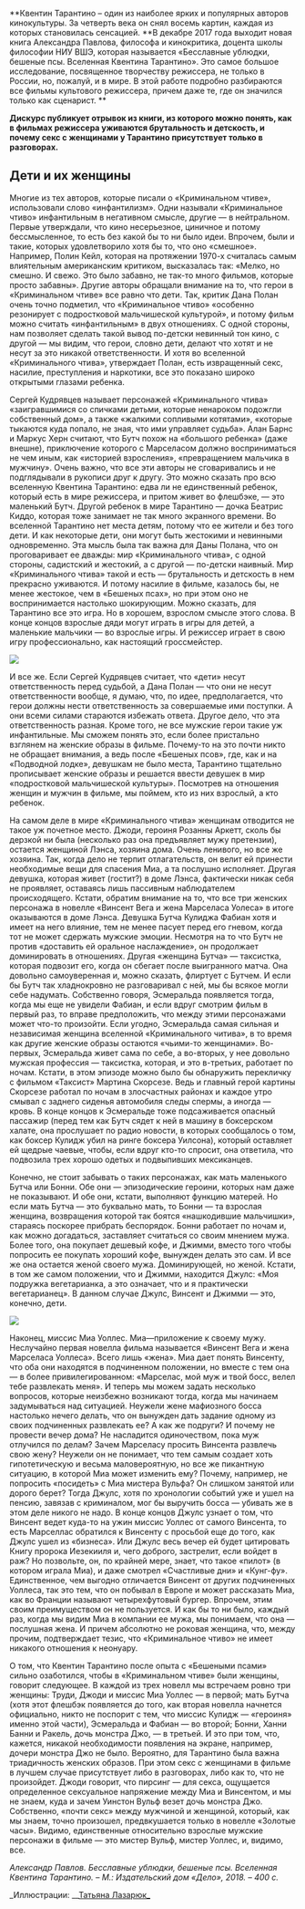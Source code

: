 **Квентин Тарантино – один из наиболее ярких и популярных авторов кинокультуры. За четверть века он снял восемь картин, каждая из которых становилась сенсацией. **В декабре 2017 года выходит новая книга Александра Павлова, философа и кинокритика, доцента школы философии НИУ ВШЭ, которая называется «Бесславные ублюдки, бешеные псы. Вселенная Квентина Тарантино». Это самое большое исследование, посвященное творчеству режиссера, не только в России, но, пожалуй, и в мире. В этой работе подробно разбираются все фильмы культового режиссера, причем даже те, где он значился только как сценарист. **

**Дискурс публикует отрывок из книги, из которого можно понять, как в фильмах режиссера уживаются брутальность и детскость, и почему секс с женщинами у Тарантино присутствует только в разговорах.**

## Дети и их женщины

Многие из тех авторов, которые писали о «Криминальном чтиве», использовали слово «инфантилизм». Одни называли «Криминальное чтиво» инфантильным в негативном смысле, другие — в нейтральном. Первые утверждали, что кино несерьезное, циничное и потому бессмысленное, то есть без какой бы то ни было идеи. Впрочем, были и такие, которых удовлетворило хотя бы то, что оно «смешное». Например, Полин Кейл, которая на протяжении 1970-х считалась самым влиятельным американским критиком, высказалась так: «Мелко, но смешно. И свежо. Это было забавно, не так-то много фильмов, которые просто забавны[‌](#)». Другие авторы обращали внимание на то, что герои в «Криминальном чтиве» все равно что дети. Так, критик Дана Полан очень точно подметил, что «Криминальное чтиво» «особенно резонирует с подростковой мальчишеской культурой», и потому фильм можно считать «инфантильным» в двух отношениях. С одной стороны, нам позволяет сделать такой вывод по-детски невинный тон кино, с другой — мы видим, что герои, словно дети, делают что хотят и не несут за это никакой ответственности[‌](#). И хотя во вселенной «Криминального чтива», утверждает Полан, есть извращенный секс, насилие, преступления и наркотики, все это показано широко открытыми глазами ребенка. 

Сергей Кудрявцев называет персонажей «Криминального чтива» «заигравшимися со спичками детьми, которые ненароком подожгли собственный дом», а также «жалкими сопливыми котятами», «которые тыкаются куда попало, не зная, что ими управляет судьба[‌](#)﻿». Алан Барнс и Маркус Херн считают, что Бутч похож на «большого ребенка» (даже внешне), приключение которого с Марселасом должно восприниматься не чем иным, как «историей взросления», «превращением мальчика в мужчину[‌](#)». Очень важно, что все эти авторы не сговаривались и не подглядывали в рукописи друг к другу. Это можно сказать про всю вселенную Квентина Тарантино: едва ли не единственный ребенок, который есть в мире режиссера, и притом живет во флешбэке, — это маленький Бутч. Другой ребенок в мире Тарантино — дочка Беатрис Киддо, которая тоже занимает не так много экранного времени. Во вселенной Тарантино нет места детям, потому что ее жители и без того дети. И как некоторые дети, они могут быть жестокими и невинными одновременно. Эта мысль была так важна для Даны Полана, что он проговаривает ее дважды: мир «Криминального чтива», с одной стороны, садистский и жестокий, а с другой — по-детски наивный[‌](#). Мир «Криминального чтива» такой и есть — брутальность и детскость в нем прекрасно уживаются. И потому насилие в фильме, казалось бы, не менее жестокое, чем в «Бешеных псах», но при этом оно не воспринимается настолько шокирующим. Можно сказать, для Тарантино все это игра. Но в хорошем, взрослом смысле этого слова. В конце концов взрослые дяди могут играть в игры для детей, а маленькие мальчики — во взрослые игры. И режиссер играет в свою игру профессионально, как настоящий гроссмейстер. 

![](https://assets.discours.io/unsafe/900x/production/image/9ff955b0-a54e-11e8-bfc7-9b5979ddfe3f.png)  


И все же. Если Сергей Кудрявцев считает, что «дети» несут ответственность перед судьбой, а Дана Полан — что они не несут ответственности вообще, я думаю, что, по идее, предполагается, что герои должны нести ответственность за совершаемые ими поступки. А они всеми силами стараются избежать ответа. Другое дело, что эта ответственность разная. Кроме того, не все мужские герои такие уж инфантильные. Мы сможем понять это, если более пристально взглянем на женские образы в фильме. Почему-то на это почти никто не обращает внимания, а ведь после «Бешеных псов», где, как и на «Подводной лодке», девушкам не было места[‌](#), Тарантино тщательно прописывает женские образы и решается ввести девушек в мир «подростковой мальчишеской культуры». Посмотрев на отношения женщин и мужчин в фильме, мы поймем, кто из них взрослый, а кто ребенок. 

На самом деле в мире «Криминального чтива» женщинам отводится не такое уж почетное место. Джоди, героиня Розанны Аркетт, сколь бы дерзкой ни была (несколько раз она предъявляет мужу претензии), остается женщиной Лэнса, хозяина дома. Очень ленивого, но все же хозяина. Так, когда дело не терпит отлагательств, он велит ей принести необходимые вещи для спасения Миа, а та послушно исполняет. Другая девушка, которая живет (гостит?) в доме Лэнса, фактически никак себя не проявляет, оставаясь лишь пассивным наблюдателем происходящего. Кстати, обратим внимание на то, что все три женских персонажа в новелле «Винсент Вега и жена Марселаса Уолеса» в итоге оказываются в доме Лэнса. Девушка Бутча Кулиджа Фабиан хотя и имеет на него влияние, тем не менее пасует перед его гневом, когда тот не может сдержать мужские эмоции. Несмотря на то что Бутч не против «доставить ей оральное наслаждение», он продолжает доминировать в отношениях. Другая «женщина Бутча» — таксистка, которая подвозит его, когда он сбегает после выигранного матча. Она довольно самоуверенная и, можно сказать, флиртует с Бутчем. И если бы Бутч так хладнокровно не разговаривал с ней, мы бы всякое могли себе надумать. Собственно говоря, Эсмеральда появляется тогда, когда мы еще не увидели Фабиан, и если вдруг смотрим фильм в первый раз, то вправе предположить, что между этими персонажами может что-то произойти. Если угодно, Эсмеральда самая сильная и независимая женщина вселенной «Криминального читива», в то время как другие женские образы остаются «чьими-то женщинами». Во-первых, Эсмеральда живет сама по себе, а во-вторых, у нее довольно мужская профессия — таксистка, которая, и это в-третьих, работает по ночам. Кстати, в этом эпизоде можно было бы обнаружить перекличку с фильмом «Таксист» Мартина Скорсезе. Ведь и главный герой картины Скорсезе работал по ночам в злосчастных районах и каждое утро смывал с заднего сиденья автомобиля следы спермы, а иногда — кровь. В конце концов к Эсмеральде тоже подсаживается опасный пассажир (перед тем как Бутч сядет к ней в машину в боксерском халате, она прослушает по радио новости, в которых сообщалось о том, как боксер Кулидж убил на ринге боксера Уилсона), который оставляет ей щедрые чаевые, чтобы, если вдруг кто-то спросит, она ответила, что подвозила трех хорошо одетых и подвыпивших мексиканцев.

Конечно, не стоит забывать о таких персонажах, как мать маленького Бутча или Бонни. Обе они — эпизодические героини, которых нам даже не показывают. И обе они, кстати, выполняют функцию матерей. Но если мать Бутча — это буквально мать, то Бонни — та взрослая женщина, возвращения которой так боятся «нашкодившие мальчишки», стараясь поскорее прибрать беспорядок. Бонни работает по ночам и, как можно догадаться, заставляет считаться со своим мнением мужа. Более того, она покупает дешевый кофе, и Джимми, вместо того чтобы попросить ее покупать хороший кофе, вынужден делать это сам. И все же она остается женой своего мужа. Доминирующей, но женой. Кстати, в том же самом положении, что и Джимми, находится Джулс: «Моя подружка вегетарианка, а это означает, что и я практически вегетарианец». В данном случае Джулс, Винсент и Джимми — это, конечно, дети. 

![](https://assets.discours.io/unsafe/900x/production/image/a0901770-a54e-11e8-bfc7-9b5979ddfe3f.png)  


Наконец, миссис Миа Уоллес. Миа—приложение к своему мужу. Неслучайно первая новелла фильма называется «Винсент Вега и жена Марселаса Уоллеса». Всего лишь «жена». Миа дает понять Винсенту, что оба они находятся в подчиненном положении, но вместе с тем она — в более привилегированном: «Марселас, мой муж и твой босс, велел тебе развлекать меня». И теперь мы можем задать несколько вопросов, которые неизбежно возникают тогда, когда мы начинаем задумываться над ситуацией. Неужели жене мафиозного босса настолько нечего делать, что он вынужден дать задание одному из своих подчиненных развлекать ее? А как же подруги? И почему не провести вечер дома? Не насладится одиночеством, пока муж отлучился по делам? Зачем Марселасу просить Винсента развлечь свою жену? Неужели он не понимает, что тем самым создает хоть гипотетическую и весьма маловероятную, но все же пикантную ситуацию, в которой Миа может изменить ему? Почему, например, не попросить «посидеть» с Миа мистера Вульфа? Он слишком занятой или дорого берет? Тогда Джулс, хотя по хронологии событий уже и ушел на пенсию, завязав с криминалом, мог бы выручить босса — убивать же в этом деле никого не надо. В конце концов Джулс узнает о том, что Винсент ведет куда-то на ужин миссис Уоллес от самого Винсента, то есть Марселлас обратился к Винсенту с просьбой еще до того, как Джулс ушел из «бизнеса». Или Джулс весь вечер ей будет цитировать Книгу пророка Иезекииля и, чего доброго, застрелит, если войдет в раж? Но позвольте, он, по крайней мере, знает, что такое «пилот» (в котором играла Миа), и даже смотрел «Счастливые дни» и «Кунг-фу». Единственное, чем выгодно отличается Винсент от других подчиненных Уоллеса, так это тем, что он побывал в Европе и может рассказать Миа, как во Франции называют четырехфутовый бургер. Впрочем, этим своим преимуществом он не пользуется. И как бы то ни было, каждый раз, когда мы видим Миа в компании ее мужа, мы понимаем, что она — послушная жена. И причем абсолютно не роковая женщина, что, между прочим, подтверждает тезис, что «Криминальное чтиво» не имеет никакого отношения к неонуару. 

О том, что Квентин Тарантино после опыта с «Бешеными псами» сильно озаботился, чтобы в «Криминальном чтиве» были женщины, говорит следующее. В каждой из трех новелл мы встречаем ровно три женщины: Труди, Джоди и миссис Миа Уоллес — в первой; мать Бутча (хотя этот флешбэк появляется до того, как вторая новелла начнется официально, никто не поспорит с тем, что миссис Кулидж — «героиня» именно этой части), Эсмеральда и Фабиан — во второй; Бонни, Ханни Банни и Ракель, дочь монстра Джо, — в третьей. И это при том, что, кажется, никакой необходимости появления на экране, например, дочери монстра Джо не было. Вероятно, для Тарантино была важна триадичность женских образов. При этом секс с женщинами в фильме в лучшем случае присутствует либо в разговорах, либо как то, что не произойдет. Джоди говорит, что пирсинг — для секса, ощущается определенное сексуальное напряжение между Миа и Винсентом, и мы не знаем, куда и зачем Уинстон Вульф везет дочь монстра Джо. Собственно, «почти секс» между мужчиной и женщиной, который, как мы знаем, точно произошел, предвкушается только в новелле «Золотые часы». Видимо, единственные относительно взрослые мужские персонажи в фильме — это мистер Вульф, мистер Уоллес, и, видимо, все.  
  
_Александр Павлов. Бесславные ублюдки, бешеные псы. Вселенная Квентина Тарантино. – М.: Издательский дом «Дело», 2018. – 400 c._

_Иллюстрации: __[Татьяна Лазарюк_](https://www.instagram.com/tanin_plastilin/)
